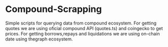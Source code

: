 # Compound-Scrapping

Simple scripts for querying data from compound ecosystem.
For getting quotes we are using oficial compound API (quotes.ts) and coingecko to get prices.
For getting borrows,repays and liquidations we are using on-chain date using thegraph ecosystem.
